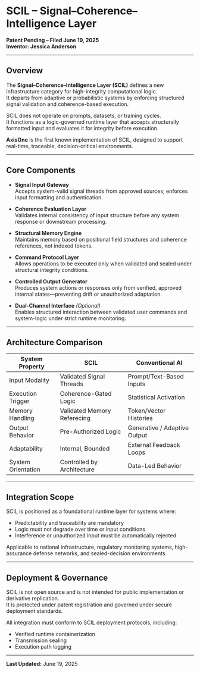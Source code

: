 # SCIL – Signal–Coherence–Intelligence Layer  
**Patent Pending – Filed June 19, 2025**  
**Inventor: Jessica Anderson**  

---

## Overview  

The **Signal–Coherence–Intelligence Layer (SCIL)** defines a new infrastructure category for high-integrity computational logic.  
It departs from adaptive or probabilistic systems by enforcing structured signal validation and coherence-based execution.  

SCIL does not operate on prompts, datasets, or training cycles.  
It functions as a logic-governed runtime layer that accepts structurally formatted input and evaluates it for integrity before execution.

**AxisOne** is the first known implementation of SCIL, designed to support real-time, traceable, decision-critical environments.

---

## Core Components  

- **Signal Input Gateway**  
  Accepts system-valid signal threads from approved sources; enforces input formatting and authentication.

- **Coherence Evaluation Layer**  
  Validates internal consistency of input structure before any system response or downstream processing.

- **Structural Memory Engine**  
  Maintains memory based on positional field structures and coherence references, not indexed tokens.

- **Command Protocol Layer**  
  Allows operations to be executed only when validated and sealed under structural integrity conditions.

- **Controlled Output Generator**  
  Produces system actions or responses only from verified, approved internal states—preventing drift or unauthorized adaptation.

- **Dual-Channel Interface** *(Optional)*  
  Enables structured interaction between validated user commands and system-logic under strict runtime monitoring.

---

## Architecture Comparison  

| **System Property** | **SCIL**                | **Conventional AI**         |
|---------------------|--------------------------|------------------------------|
| Input Modality      | Validated Signal Threads | Prompt/Text-Based Inputs     |
| Execution Trigger   | Coherence-Gated Logic    | Statistical Activation       |
| Memory Handling     | Validated Memory Referecing | Token/Vector Histories       |
| Output Behavior     | Pre-Authorized Logic     | Generative / Adaptive Output |
| Adaptability        | Internal, Bounded        | External Feedback Loops      |
| System Orientation  | Controlled by Architecture | Data-Led Behavior           |

---

## Integration Scope  

SCIL is positioned as a foundational runtime layer for systems where:  
- Predictability and traceability are mandatory  
- Logic must not degrade over time or input conditions  
- Interference or unauthorized input must be automatically rejected  

Applicable to national infrastructure, regulatory monitoring systems, high-assurance defense networks, and sealed-decision environments.

---

## Deployment & Governance  

SCIL is not open source and is not intended for public implementation or derivative replication.  
It is protected under patent registration and governed under secure deployment standards.  

All integration must conform to SCIL deployment protocols, including:  
- Verified runtime containerization  
- Transmission sealing  
- Execution path logging  

---

**Last Updated:** June 19, 2025
